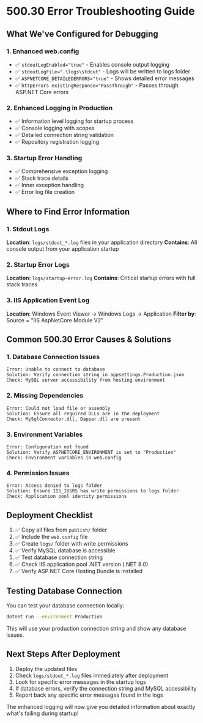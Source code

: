 # 500.30 Error Troubleshooting Guide

## What We've Configured for Debugging

### 1. Enhanced web.config
- ✅ `stdoutLogEnabled="true"` - Enables console output logging
- ✅ `stdoutLogFile=".\logs\stdout"` - Logs will be written to logs folder
- ✅ `ASPNETCORE_DETAILEDERRORS="true"` - Shows detailed error messages
- ✅ `httpErrors existingResponse="PassThrough"` - Passes through ASP.NET Core errors

### 2. Enhanced Logging in Production
- ✅ Information level logging for startup process
- ✅ Console logging with scopes
- ✅ Detailed connection string validation
- ✅ Repository registration logging

### 3. Startup Error Handling
- ✅ Comprehensive exception logging
- ✅ Stack trace details
- ✅ Inner exception handling
- ✅ Error log file creation

## Where to Find Error Information

### 1. Stdout Logs
**Location**: `logs/stdout_*.log` files in your application directory
**Contains**: All console output from your application startup

### 2. Startup Error Logs
**Location**: `logs/startup-error.log`
**Contains**: Critical startup errors with full stack traces

### 3. IIS Application Event Log
**Location**: Windows Event Viewer → Windows Logs → Application
**Filter by**: Source = "IIS AspNetCore Module V2"

## Common 500.30 Error Causes & Solutions

### 1. **Database Connection Issues**
```
Error: Unable to connect to database
Solution: Verify connection string in appsettings.Production.json
Check: MySQL server accessibility from hosting environment
```

### 2. **Missing Dependencies**
```
Error: Could not load file or assembly
Solution: Ensure all required DLLs are in the deployment
Check: MySqlConnector.dll, Dapper.dll are present
```

### 3. **Environment Variables**
```
Error: Configuration not found
Solution: Verify ASPNETCORE_ENVIRONMENT is set to "Production"
Check: Environment variables in web.config
```

### 4. **Permission Issues**
```
Error: Access denied to logs folder
Solution: Ensure IIS_IUSRS has write permissions to logs folder
Check: Application pool identity permissions
```

## Deployment Checklist

1. ✅ Copy all files from `publish/` folder
2. ✅ Include the `web.config` file
3. ✅ Create `logs/` folder with write permissions
4. ✅ Verify MySQL database is accessible
5. ✅ Test database connection string
6. ✅ Check IIS application pool .NET version (.NET 8.0)
7. ✅ Verify ASP.NET Core Hosting Bundle is installed

## Testing Database Connection

You can test your database connection locally:

```bash
dotnet run --environment Production
```

This will use your production connection string and show any database issues.

## Next Steps After Deployment

1. Deploy the updated files
2. Check `logs/stdout_*.log` files immediately after deployment
3. Look for specific error messages in the startup logs
4. If database errors, verify the connection string and MySQL accessibility
5. Report back any specific error messages found in the logs

The enhanced logging will now give you detailed information about exactly what's failing during startup!

